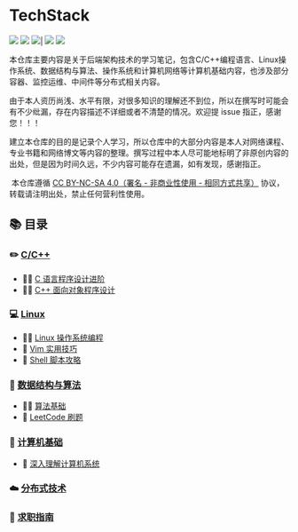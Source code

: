 # TechStack
![](https://img.shields.io/github/stars/HaihuaHaihua/TechnicalRoute?style=social) ![](https://img.shields.io/github/watchers/HaihuaHaihua/TechnicalRoute?style=social) ![](https://img.shields.io/github/forks/HaihuaHaihua/TechnicalRoute?style=social)| ![](https://img.shields.io/github/repo-size/HaihuaHaihua/TechnicalRoute?color=green) ![](https://img.shields.io/badge/Author-QingHuan-blue)

​	本仓库主要内容是关于后端架构技术的学习笔记，包含C/C++编程语言、Linux操作系统、数据结构与算法、操作系统和计算机网络等计算机基础内容，也涉及部分容器、监控运维、中间件等分布式相关内容。

​	由于本人资历尚浅、水平有限，对很多知识的理解还不到位，所以在撰写时可能会有不少纰漏，存在内容描述不详细或者不清楚的情况。欢迎提 issue 指正，感谢您！！！

​	建立本仓库的目的是记录个人学习，所以仓库中的大部分内容是本人对网络课程、专业书籍和网络博文等内容的整理。撰写过程中本人尽可能地标明了非原创内容的出处，但是因为时间久远，不少内容可能存在遗漏，如有发现，感谢指正。

​	本仓库遵循 [CC BY-NC-SA 4.0（署名 - 非商业性使用 - 相同方式共享）](https://github.com/huihut/interview/blob/master/LICENSE) 协议，转载请注明出处，禁止任何营利性使用。

## :books: 目录

### :pencil2: [C/C++]()

* :man_teacher: [C 语言程序设计进阶]()
* :man_teacher: [C++ 面向对象程序设计]()

### :computer: [Linux]()

* :man_teacher: [Linux 操作系统编程]()
* :book: [Vim 实用技巧]()
* :book: [Shell 脚本攻略]()

### :thinking: [数据结构与算法]()

* :man_teacher: [算法基础]()
* :bookmark_tabs: [LeetCode 刷题]()

### :rice: [计算机基础]()

* :book: [深入理解计算机系统]()

### :cloud: [分布式技术]()



### :construction_worker: [求职指南]()

